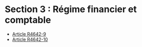 # Section 3 : Régime financier et comptable

* [Article R4642-9](./LEGIARTI000030975560.md)
* [Article R4642-10](./LEGIARTI000030975557.md)
